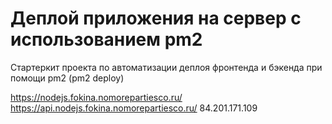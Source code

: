 # Деплой приложения на сервер с использованием pm2

Стартеркит проекта по автоматизации деплоя фронтенда и бэкенда при помощи pm2 (pm2 deploy)

https://nodejs.fokina.nomorepartiesco.ru/
https://api.nodejs.fokina.nomorepartiesco.ru/
84.201.171.109
